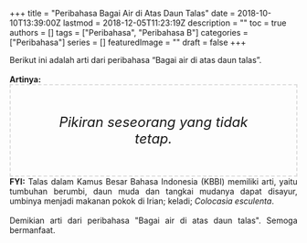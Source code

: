 +++
title = "Peribahasa Bagai Air di Atas Daun Talas"
date = 2018-10-10T13:39:00Z
lastmod = 2018-12-05T11:23:19Z
description = ""
toc = true
authors = []
tags = ["Peribahasa", "Peribahasa B"]
categories = ["Peribahasa"]
series = []
featuredImage = ""
draft = false
+++

<div dir="ltr" style="text-align: left;" trbidi="on"><div style="text-align: justify;">Berikut ini adalah arti dari peribahasa “Bagai air di atas daun talas”.</div><br /><div style="text-align: justify;"><b>Artinya:</b></div><div style="border: 2px dashed #ddd; font-size: 24px; height: auto; margin: 0 auto; padding: 50px; text-align: center; width: auto;"><i>Pikiran seseorang yang tidak tetap.</i></div><div style="text-align: justify;"><b>FYI:</b> Talas dalam Kamus Besar Bahasa Indonesia (KBBI) memiliki arti, yaitu tumbuhan berumbi, daun muda dan tangkai mudanya dapat disayur, umbinya menjadi makanan pokok di Irian; keladi; <i>Colocasia esculenta</i>.</div><div style="text-align: justify;"><br /></div><div style="text-align: justify;">Demikian arti dari peribahasa "Bagai air di atas daun talas". Semoga bermanfaat.</div></div>
